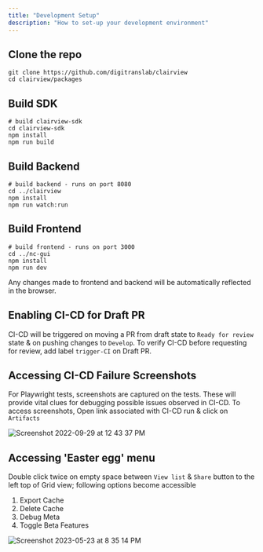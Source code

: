 ```yaml
---
title: "Development Setup"
description: "How to set-up your development environment"
---
```


## Clone the repo
```
git clone https://github.com/digitranslab/clairview
cd clairview/packages
```

## Build SDK

```
# build clairview-sdk
cd clairview-sdk
npm install
npm run build
```

## Build Backend

```
# build backend - runs on port 8080
cd ../clairview
npm install
npm run watch:run
```

## Build Frontend

```
# build frontend - runs on port 3000
cd ../nc-gui
npm install
npm run dev 
```

Any changes made to frontend and backend will be automatically reflected in the browser.

## Enabling CI-CD for Draft PR

CI-CD will be triggered on moving a PR from draft state to `Ready for review` state & on pushing changes to `Develop`. To verify CI-CD before requesting for review, add label `trigger-CI` on Draft PR. 

## Accessing CI-CD Failure Screenshots

For Playwright tests, screenshots are captured on the tests. These will provide vital clues for debugging possible issues observed in CI-CD. To access screenshots, Open link associated with CI-CD run & click on `Artifacts`
  
![Screenshot 2022-09-29 at 12 43 37 PM](https://user-images.githubusercontent.com/86527202/192965070-dc04b952-70fb-4197-b4bd-ca7eda066e60.png)

## Accessing 'Easter egg' menu

Double click twice on empty space between `View list` & `Share` button to the left top of Grid view; following options become accessible
1. Export Cache
2. Delete Cache
3. Debug Meta
4. Toggle Beta Features

![Screenshot 2023-05-23 at 8 35 14 PM](https://github.com/digitranslab/clairview/assets/86527202/fe2765fa-5796-4d26-8c12-e71b8226872e)

